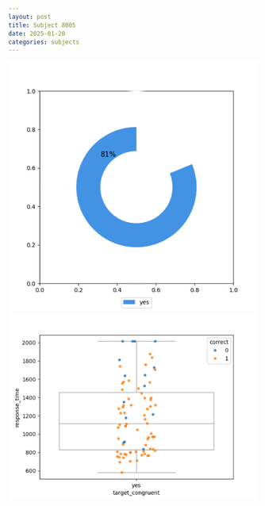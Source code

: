 ```yaml
---
layout: post
title: Subject 8005
date: 2025-01-20
categories: subjects
---
```


![](data/8005/run-24/8005_accuracy_target_congruence.png)
![](data/8005/run-24/8005_rt_congruence.png)
